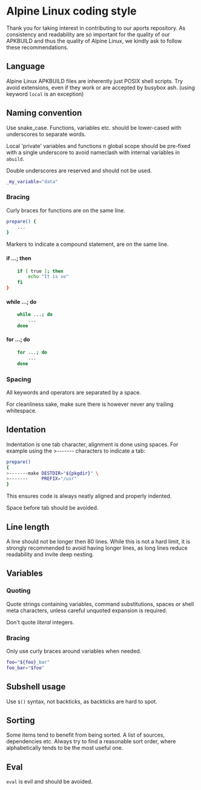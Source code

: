 # Alpine Linux coding style

Thank you for taking interest in contributing to our aports repository.
As consistency and readability are so important for the quality of our APKBUILD
and thus the quality of Alpine Linux, we kindly ask to follow these
recommendations.

## Language
Alpine Linux APKBUILD files are inherently just POSIX shell scripts. Try avoid
extensions, even if they work or are accepted by busybox ash. (using keyword
`local` is an exception)

## Naming convention
Use snake_case. Functions, variables etc. should be lower-cased with
underscores to separate words.

Local 'private' variables and functions n global scope should be pre-fixed
with a single underscore to avoid nameclash with internal variables in
`abuild`.

Double underscores are reserved and should not be used.
```sh
_my_variable="data"
```

### Bracing
Curly braces for functions are on the same line.

```sh
prepare() {
	...
}
```

Markers to indicate a compound statement, are on the same line.


#### if ...; then
```sh
	if [ true ]; then
		echo "It is so"
	fi
}
```

#### while ...; do
```sh
	while ...; do
		...
	done
```

#### for ...; do
```sh
	for ...; do
		...
	done
```

### Spacing
All keywords and operators are separated by a space.

For cleanliness sake, make sure there is however never any trailing whitespace.

## Identation
Indentation is one tab character, alignment is done using spaces. For example
using the >------- characters to indicate a tab:
```sh
prepare()
{
>-------make DESTDIR="${pkgdir}" \
>-------     PREFIX="/usr"
}
```

This ensures code is always neatly aligned and properly indented.

Space before tab should be avoided.

## Line length
A line should not be longer then 80 lines. While this is not a hard limit, it
is strongly recommended to avoid having longer lines, as long lines reduce
readability and invite deep nesting.

## Variables

### Quoting
Quote strings containing variables, command substitutions, spaces or shell meta
characters, unless careful unquoted expansion is required.

Don't quote _literal_ integers.

### Bracing
Only use curly braces around variables when needed.

```sh
foo="${foo}_bar"
foo_bar="$foo"
```

## Subshell usage
Use `$()` syntax, not backticks, as backticks are hard to spot.

## Sorting
Some items tend to benefit from being sorted. A list of sources, dependencies
etc. Always try to find a reasonable sort order, where alphabetically tends to
be the most useful one.

## Eval
`eval` is evil and should be avoided.

